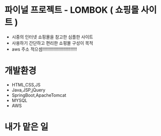 # 파이널 프로젝트 - LOMBOK ( 쇼핑몰 사이트 )
- 시중의 인터넷 쇼핑몰을 참고한 심플한 사이트
- 사용하기 간단하고 편리한 쇼핑몰 구성이 목적
-  aws 주소 적으셈!!!!!!!!!!!!!!!!!!!!!!!!!!!!

# 개발환경
- HTML,CSS,JS
- Java,JSP,jQuery
- SpringBoot,ApacheTomcat
- MYSQL
- AWS

# 내가 맡은 일
